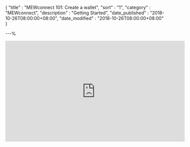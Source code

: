 {
"title" : "MEWconnect 101: Create a wallet",
"sort" : "1",
"category" : "MEWconnect",
"description" : "Getting Started",
"date_published" : "2018-10-26T08:00:00+08:00",
"date_modified" : "2018-10-26T08:00:00+08:00"
}

---%

<div class="video-container">
<iframe width="560" height="315" src="https://www.youtube.com/embed/p2q6qrcKtj8" frameborder="0" allowfullscreen></iframe>
</div>
